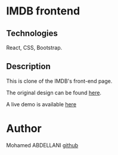 # IMDB frontend
## Technologies
React, CSS, Bootstrap.
## Description
This is clone of the IMDB's front-end page. 

The original design can be found [here](https://dribbble.com/shots/7228236-IMDb-website-concept).

A live demo is available [here](http://abdellani.github.io/IMDB_FE/)  
# Author
Mohamed ABDELLANI [github](www.github.com/abdellani)

